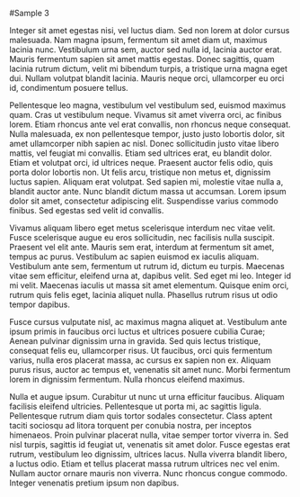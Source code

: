#Sample 3

Integer sit amet egestas nisi, vel luctus diam. Sed non lorem at dolor cursus malesuada. Nam magna ipsum, fermentum sit amet diam ut, maximus lacinia nunc. Vestibulum urna sem, auctor sed nulla id, lacinia auctor erat. Mauris fermentum sapien sit amet mattis egestas. Donec sagittis, quam lacinia rutrum dictum, velit mi bibendum turpis, a tristique urna magna eget dui. Nullam volutpat blandit lacinia. Mauris neque orci, ullamcorper eu orci id, condimentum posuere tellus.

Pellentesque leo magna, vestibulum vel vestibulum sed, euismod maximus quam. Cras ut vestibulum neque. Vivamus sit amet viverra orci, ac finibus lorem. Etiam rhoncus ante vel erat convallis, non rhoncus neque consequat. Nulla malesuada, ex non pellentesque tempor, justo justo lobortis dolor, sit amet ullamcorper nibh sapien ac nisl. Donec sollicitudin justo vitae libero mattis, vel feugiat mi convallis. Etiam sed ultrices erat, eu blandit dolor. Etiam et volutpat orci, id ultrices neque. Praesent auctor felis odio, quis porta dolor lobortis non. Ut felis arcu, tristique non metus et, dignissim luctus sapien. Aliquam erat volutpat. Sed sapien mi, molestie vitae nulla a, blandit auctor ante. Nunc blandit dictum massa ut accumsan. Lorem ipsum dolor sit amet, consectetur adipiscing elit. Suspendisse varius commodo finibus. Sed egestas sed velit id convallis.

Vivamus aliquam libero eget metus scelerisque interdum nec vitae velit. Fusce scelerisque augue eu eros sollicitudin, nec facilisis nulla suscipit. Praesent vel elit ante. Mauris sem erat, interdum at fermentum sit amet, tempus ac purus. Vestibulum ac sapien euismod ex iaculis aliquam. Vestibulum ante sem, fermentum ut rutrum id, dictum eu turpis. Maecenas vitae sem efficitur, eleifend urna at, dapibus velit. Sed eget mi leo. Integer id mi velit. Maecenas iaculis ut massa sit amet elementum. Quisque enim orci, rutrum quis felis eget, lacinia aliquet nulla. Phasellus rutrum risus ut odio tempor dapibus.

Fusce cursus vulputate nisl, ac maximus magna aliquet at. Vestibulum ante ipsum primis in faucibus orci luctus et ultrices posuere cubilia Curae; Aenean pulvinar dignissim urna in gravida. Sed quis lectus tristique, consequat felis eu, ullamcorper risus. Ut faucibus, orci quis fermentum varius, nulla eros placerat massa, ac cursus ex sapien non ex. Aliquam purus risus, auctor ac tempus et, venenatis sit amet nunc. Morbi fermentum lorem in dignissim fermentum. Nulla rhoncus eleifend maximus.

Nulla et augue ipsum. Curabitur ut nunc ut urna efficitur faucibus. Aliquam facilisis eleifend ultricies. Pellentesque ut porta mi, ac sagittis ligula. Pellentesque rutrum diam quis tortor sodales consectetur. Class aptent taciti sociosqu ad litora torquent per conubia nostra, per inceptos himenaeos. Proin pulvinar placerat nulla, vitae semper tortor viverra in. Sed nisl turpis, sagittis id feugiat ut, venenatis sit amet dolor. Fusce egestas erat rutrum, vestibulum leo dignissim, ultrices lacus. Nulla viverra blandit libero, a luctus odio. Etiam et tellus placerat massa rutrum ultrices nec vel enim. Nullam auctor ornare mauris non viverra. Nunc rhoncus congue commodo. Integer venenatis pretium ipsum non dapibus.